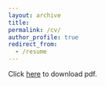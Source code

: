 ```yaml
---
layout: archive
title:
permalink: /cv/
author_profile: true
redirect_from:
  - /resume
---
```

Click [here](https://github.com/meperryviola/meperryviola.github.io/blob/master/files/Madison_Perry_CV%20(1).pdf) to download pdf.
